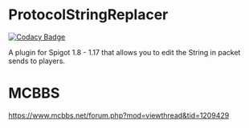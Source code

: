 # ProtocolStringReplacer

[![Codacy Badge](https://api.codacy.com/project/badge/Grade/10b4b7cb53d34e8289d708fa3a5e3caf)](https://app.codacy.com/gh/Rothes/ProtocolStringReplacer?utm_source=github.com&utm_medium=referral&utm_content=Rothes/ProtocolStringReplacer&utm_campaign=Badge_Grade_Settings)

A plugin for Spigot 1.8 - 1.17 that allows you to edit the String in packet sends to players.

# MCBBS
https://www.mcbbs.net/forum.php?mod=viewthread&tid=1209429
